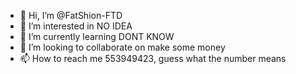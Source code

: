 - 👋 Hi, I’m @FatShion-FTD
- 👀 I’m interested in NO IDEA
- 🌱 I’m currently learning DONT KNOW
- 💞️ I’m looking to collaborate on make some money
- 📫 How to reach me 553949423, guess what the number means

<!---
FatShion-FTD/FatShion-FTD is a ✨ special ✨ repository because its `README.md` (this file) appears on your GitHub profile.
You can click the Preview link to take a look at your changes.
--->
